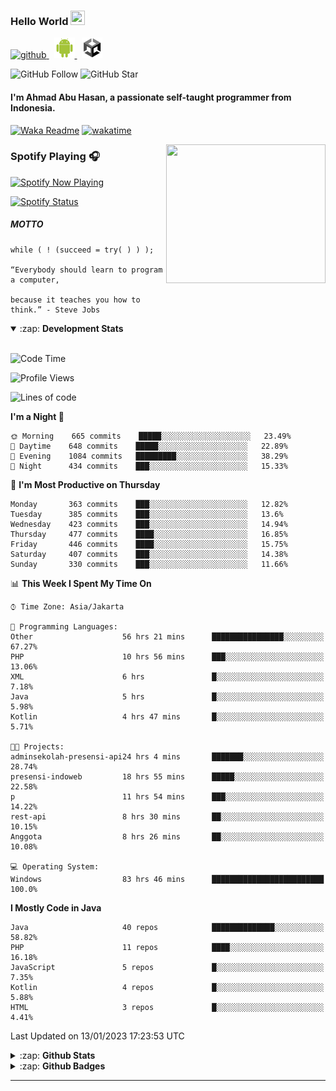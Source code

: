 ### Hello World <img src="https://github.com/eby8zevin/eby8zevin/blob/main/assets/Hi.gif"  width="23" height="23">

<p align="left">
  <a href="https://github.com/eby8zevin" target="_blank">
    <img src="https://github.com/eby8zevin/eby8zevin/blob/main/assets/GitHub.png" alt="github" width="33" height="33"/>
  </a>
  &nbsp;
  <a href="https://github.com/eby8zevin/QRBarcode" target="_blank">
    <img src="https://raw.githubusercontent.com/devicons/devicon/master/icons/android/android-plain.svg" alt="android" width="33" height="33"/>
  </a>
  &nbsp;
  <a href="https://github.com/eby8zevin/unity-ARMarker" target="_blank">
    <img src="https://raw.githubusercontent.com/devicons/devicon/master/icons/unity/unity-original.svg" alt="unity" width="33" height="33"/>
  </a>
</p>

![GitHub Follow](https://img.shields.io/github/followers/eby8zevin.svg?style=social&label=Follow)
![GitHub Star](https://img.shields.io/github/stars/eby8zevin?affiliations=OWNER%2CCOLLABORATOR&style=social&label=Star)

#### I'm Ahmad Abu Hasan, a passionate self-taught programmer from Indonesia.

[![Waka Readme](https://github.com/eby8zevin/eby8zevin/actions/workflows/anmol098.yml/badge.svg)](https://github.com/eby8zevin/eby8zevin/actions/workflows/anmol098.yml)
[![wakatime](https://wakatime.com/badge/user/bbcd646f-1daf-4865-a20e-46d4c803e6f8.svg)](https://wakatime.com/@bbcd646f-1daf-4865-a20e-46d4c803e6f8)

<img src="https://github.com/eby8zevin/eby8zevin/blob/main/assets/Octocat.png" width="255" height="222" align='right'>

### Spotify Playing 🎧

[<img src="https://spotify-now-playing-ahmadabuhasan.vercel.app/api/spotify-playing" alt="Spotify Now Playing" width="350" />](https://open.spotify.com/user/gr3y7pr12w9ol2dy2ccdb10e7)

[<img src="https://readme-spotify-status-ahmadabuhasan.vercel.app/api/run-spotify-status" alt="Spotify Status" width="350" />](https://open.spotify.com/user/gr3y7pr12w9ol2dy2ccdb10e7)

##### MOTTO

```
while ( ! (succeed = try( ) ) );

“Everybody should learn to program a computer,

because it teaches you how to think.” - Steve Jobs
```

<details open>
  <summary> :zap: <b>Development Stats</b> </summary>
<br/>

<!--START_SECTION:waka-->
![Code Time](http://img.shields.io/badge/Code%20Time-2%2C467%20hrs%2023%20mins-blue)

![Profile Views](http://img.shields.io/badge/Profile%20Views-3-blue)

![Lines of code](https://img.shields.io/badge/From%20Hello%20World%20I%27ve%20Written-245%20Thousand%20lines%20of%20code-blue)

**I'm a Night 🦉** 

```text
🌞 Morning    665 commits    █████░░░░░░░░░░░░░░░░░░░░   23.49% 
🌆 Daytime    648 commits    █████░░░░░░░░░░░░░░░░░░░░   22.89% 
🌃 Evening    1084 commits   █████████░░░░░░░░░░░░░░░░   38.29% 
🌙 Night      434 commits    ███░░░░░░░░░░░░░░░░░░░░░░   15.33%

```
📅 **I'm Most Productive on Thursday** 

```text
Monday       363 commits    ███░░░░░░░░░░░░░░░░░░░░░░   12.82% 
Tuesday      385 commits    ███░░░░░░░░░░░░░░░░░░░░░░   13.6% 
Wednesday    423 commits    ███░░░░░░░░░░░░░░░░░░░░░░   14.94% 
Thursday     477 commits    ████░░░░░░░░░░░░░░░░░░░░░   16.85% 
Friday       446 commits    ████░░░░░░░░░░░░░░░░░░░░░   15.75% 
Saturday     407 commits    ███░░░░░░░░░░░░░░░░░░░░░░   14.38% 
Sunday       330 commits    ███░░░░░░░░░░░░░░░░░░░░░░   11.66%

```


📊 **This Week I Spent My Time On** 

```text
⌚︎ Time Zone: Asia/Jakarta

💬 Programming Languages: 
Other                    56 hrs 21 mins      ████████████████░░░░░░░░░   67.27% 
PHP                      10 hrs 56 mins      ███░░░░░░░░░░░░░░░░░░░░░░   13.06% 
XML                      6 hrs               █░░░░░░░░░░░░░░░░░░░░░░░░   7.18% 
Java                     5 hrs               █░░░░░░░░░░░░░░░░░░░░░░░░   5.98% 
Kotlin                   4 hrs 47 mins       █░░░░░░░░░░░░░░░░░░░░░░░░   5.71%

🐱‍💻 Projects: 
adminsekolah-presensi-api24 hrs 4 mins       ███████░░░░░░░░░░░░░░░░░░   28.74% 
presensi-indoweb         18 hrs 55 mins      █████░░░░░░░░░░░░░░░░░░░░   22.58% 
p                        11 hrs 54 mins      ███░░░░░░░░░░░░░░░░░░░░░░   14.22% 
rest-api                 8 hrs 30 mins       ██░░░░░░░░░░░░░░░░░░░░░░░   10.15% 
Anggota                  8 hrs 26 mins       ██░░░░░░░░░░░░░░░░░░░░░░░   10.08%

💻 Operating System: 
Windows                  83 hrs 46 mins      █████████████████████████   100.0%

```

**I Mostly Code in Java** 

```text
Java                     40 repos            ██████████████░░░░░░░░░░░   58.82% 
PHP                      11 repos            ████░░░░░░░░░░░░░░░░░░░░░   16.18% 
JavaScript               5 repos             █░░░░░░░░░░░░░░░░░░░░░░░░   7.35% 
Kotlin                   4 repos             █░░░░░░░░░░░░░░░░░░░░░░░░   5.88% 
HTML                     3 repos             █░░░░░░░░░░░░░░░░░░░░░░░░   4.41%

```



 Last Updated on 13/01/2023 17:23:53 UTC
<!--END_SECTION:waka-->

</details>

<details>
  <summary> :zap: <b>Github Stats</b> </summary>
<p align="center">:heart:</p>
<p align="center"><a href="https://github.com/eby8zevin">
  <img src="https://github-readme-stats.vercel.app/api?username=eby8zevin&show_icons=true&theme=dark&line_height=20">
  <img src="https://github-readme-stats.vercel.app/api/top-langs/?username=eby8zevin&layout=compact&theme=dark">
</a></p>
<p align="center">
  <a href="https://github.com/eby8zevin">
    <img src="https://github-readme-streak-stats.herokuapp.com/?user=eby8zevin&theme=dark"/>
  </a>
</p>
</details>

<details>
  <summary> :zap: <b>Github Badges</b> </summary>
  <br>
  <a href='https://archiveprogram.github.com/'><img src='https://raw.githubusercontent.com/acervenky/animated-github-badges/master/assets/acbadge.gif' width='40' height='40'></a> 
  <a href='https://docs.github.com/en/developers'><img src='https://raw.githubusercontent.com/acervenky/animated-github-badges/master/assets/devbadge.gif' width='40' height='40'></a> 
  <a href='https://github.com/pricing'><img src='https://raw.githubusercontent.com/acervenky/animated-github-badges/master/assets/pro.gif' width='40' height='40'></a> 
  <a href='https://stars.github.com/'><img src='https://raw.githubusercontent.com/acervenky/animated-github-badges/master/assets/starbadge.gif' width='35' height='35'></a> 
  <a href='https://docs.github.com/en/github/supporting-the-open-source-community-with-github-sponsors'><img src='https://raw.githubusercontent.com/acervenky/animated-github-badges/master/assets/sponsorbadge.gif' width='35' height='35'></a>
</details>

---
